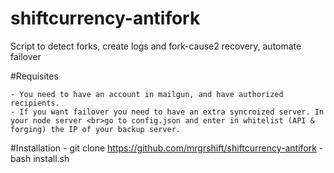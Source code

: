 # shiftcurrency-antifork
Script to detect forks, create logs and fork-cause2 recovery, automate failover

#Requisites

	- You need to have an account in mailgun, and have authorized recipients.
	- If you want failover you need to have an extra syncroized server. In your node server <br>go to config.json and enter in whitelist (API & forging) the IP of your backup server.

#Installation
	- git clone https://github.com/mrgrshift/shiftcurrency-antifork
	- bash install.sh


